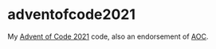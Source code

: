 # adventofcode2021

My [Advent of Code 2021](https://adventofcode.com/2021) code, also an endorsement of [AOC](https://www.ocasiocortez.com).
